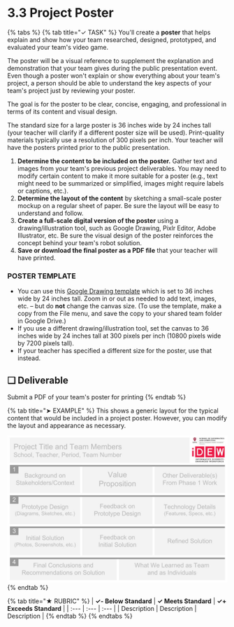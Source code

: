 # 3.3 Project Poster

{% tabs %}
{% tab title="✓ TASK" %}
You'll create a **poster** that helps explain and show how your team researched, designed, prototyped, and evaluated your team's video game.

The poster will be a visual reference to supplement the explanation and demonstration that your team gives during the public presentation event. Even though a poster won't explain or show everything about your team's project, a person should be able to understand the key aspects of your team's project just by reviewing your poster.

The goal is for the poster to be clear, concise, engaging, and professional in terms of its content and visual design.

The standard size for a large poster is 36 inches wide by 24 inches tall \(your teacher will clarify if a different poster size will be used\). Print-quality materials typically use a resolution of 300 pixels per inch. Your teacher will have the posters printed prior to the public presentation.

1. **Determine the content to be included on the poster.** Gather text and images from your team's previous project deliverables. You may need to modify certain content to make it more suitable for a poster \(e.g., text might need to be summarized or simplified, images might require labels or captions, etc.\).
2. **Determine the layout of the content** by sketching a small-scale poster mockup on a regular sheet of paper. Be sure the layout will be easy to understand and follow.
3. **Create a full-scale digital version of the poster** using a drawing/illustration tool, such as Google Drawing, Pixlr Editor, Adobe Illustrator, etc. Be sure the visual design of the poster reinforces the concept behind your team's robot solution.
4. **Save or download the final poster as a PDF file** that your teacher will have printed.

### POSTER TEMPLATE

* You can use this [Google Drawing template](https://drive.google.com/open?id=1L81WNIn5YMEQ9TlcliLTdiCO-KwnzWIsXBGnqdumzzo) which is set to 36 inches wide by 24 inches tall. Zoom in or out as needed to add text, images, etc. – but do **not** change the canvas size. \(To use the template, make a copy from the File menu, and save the copy to your shared team folder in Google Drive.\)
* If you use a different drawing/illustration tool, set the canvas to 36 inches wide by 24 inches tall at 300 pixels per inch \(10800 pixels wide by 7200 pixels tall\).
* If your teacher has specified a different size for the poster, use that instead.

## **❏ Deliverable**

Submit a PDF of your team's poster for printing
{% endtab %}

{% tab title="➤ EXAMPLE" %}
This shows a generic layout for the typical content that would be included in a project poster. However, you can modify the layout and appearance as necessary.

![](../assets/example-poster-layout.jpg)
{% endtab %}

{% tab title="★ RUBRIC" %}
| **✓- Below Standard** | **✓ Meets Standard** | **✓+ Exceeds Standard** |
| :--- | :--- | :--- |
| Description | Description | Description |
{% endtab %}
{% endtabs %}

